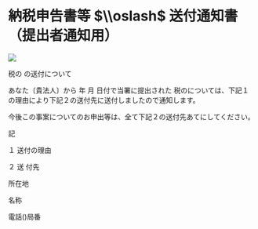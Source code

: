 # 納税申告書等 $\\oslash$ 送付通知書（提出者通知用）

![](https://www.nta.go.jp/tmp/2efcdde8-42d8-4755-a94c-cfdf5a28275c/images/be8a1b870151601a3b84998b5d98eb83855cca4f0af3b738376b4c74e8e61440.jpg)

税の の送付について

あなた〔貴法人〕から 年 月 日付で当署に提出された 税のについては、下記１の理由により下記２の送付先に送付しましたので通知します。

今後この事案についてのお申出等は、全て下記２の送付先あてにしてください。

記

１ 送付の理由

２ 送 付先

所在地

名称

電話()局番